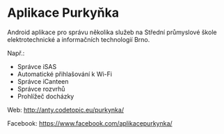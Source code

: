 # Aplikace Purkyňka
Android aplikace pro správu několika služeb na Střední průmyslové škole elektrotechnické a informačních technologií Brno.

Např.:
 - Správce iSAS
 - Automatické přihlašování k Wi-Fi
 - Správce iCanteen
 - Správce rozvrhů
 - Prohlížeč docházky

Web: http://anty.codetopic.eu/purkynka/

Facebook: https://www.facebook.com/aplikacepurkynka/
